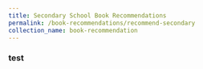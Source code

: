 ```yaml
---
title: Secondary School Book Recommendations
permalink: /book-recommendations/recommend-secondary
collection_name: book-recommendation
---
```


### test